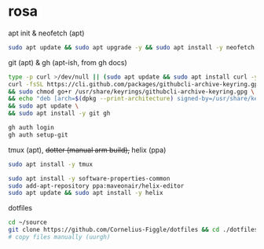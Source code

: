 # rosa

apt init & neofetch (apt)

```bash
sudo apt update && sudo apt upgrade -y && sudo apt install -y neofetch
```

git (apt) & gh (apt-ish, from gh docs)

```bash
type -p curl >/dev/null || (sudo apt update && sudo apt install curl -y)
curl -fsSL https://cli.github.com/packages/githubcli-archive-keyring.gpg | sudo dd of=/usr/share/keyrings/githubcli-archive-keyring.gpg \
&& sudo chmod go+r /usr/share/keyrings/githubcli-archive-keyring.gpg \
&& echo "deb [arch=$(dpkg --print-architecture) signed-by=/usr/share/keyrings/githubcli-archive-keyring.gpg] https://cli.github.com/packages stable main" | sudo tee /etc/apt/sources.list.d/github-cli.list > /dev/null \
&& sudo apt update \
&& sudo apt install -y git gh

gh auth login
gh auth setup-git
```

tmux (apt), ~~dotter (manual arm build),~~ helix (ppa)

```bash
sudo apt install -y tmux

sudo apt install -y software-properties-common
sudo add-apt-repository ppa:maveonair/helix-editor
sudo apt update && sudo apt install -y helix
```

dotfiles

```bash
cd ~/source
git clone https://github.com/Cornelius-Figgle/dotfiles && cd ./dotfiles
# copy files manually (uurgh)
```
